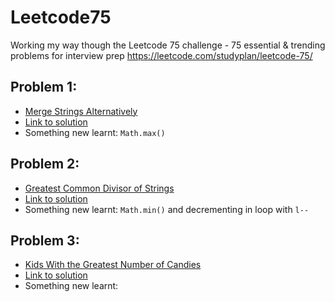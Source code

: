 # Leetcode75

Working my way though the Leetcode 75 challenge - 75 essential &amp; trending problems for interview prep
https://leetcode.com/studyplan/leetcode-75/

## Problem 1:

- [Merge Strings Alternatively](https://leetcode.com/problems/merge-strings-alternately/description/?envType=study-plan-v2&envId=leetcode-75)
- [Link to solution](https://leetcode.com/problems/merge-strings-alternately/solutions/6066647/js-solution-merge-strings-alternatively/)
- Something new learnt: `Math.max()`

## Problem 2:

- [Greatest Common Divisor of Strings](https://leetcode.com/problems/greatest-common-divisor-of-strings/description/?envType=study-plan-v2&envId=leetcode-75)
- [Link to solution](https://leetcode.com/problems/greatest-common-divisor-of-strings/solutions/6083125/js-solution-greatest-common-divisor-of-strings/)
- Something new learnt: `Math.min()` and decrementing in loop with `l--`

## Problem 3:

- [Kids With the Greatest Number of Candies](https://leetcode.com/problems/kids-with-the-greatest-number-of-candies/description/?envType=study-plan-v2&envId=leetcode-75)
- [Link to solution]()
- Something new learnt:
